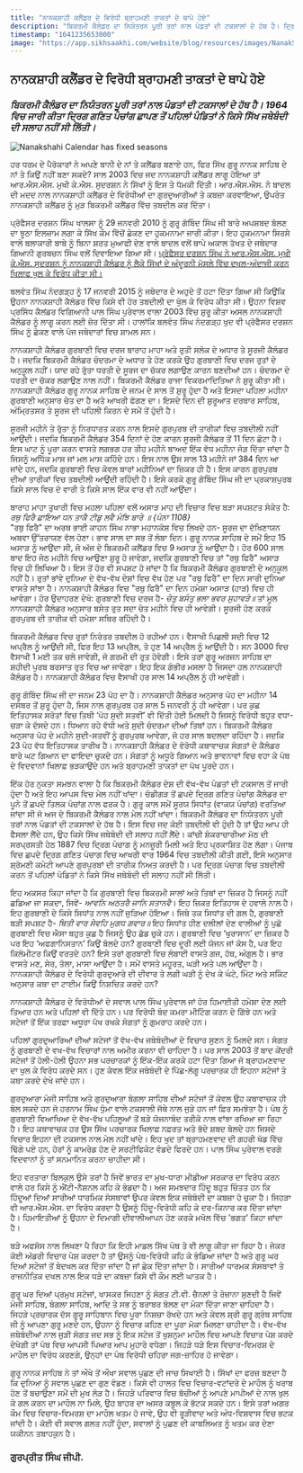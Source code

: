 ```yaml
---
title: "ਨਾਨਕਸ਼ਾਹੀ ਕਲੈਂਡਰ ਦੇ ਵਿਰੋਧੀ ਬ੍ਰਾਹਮਣੀ ਤਾਕਤਾਂ ਦੇ ਥਾਪੇ ਹੋਏ"
description: "ਬਿਕਰਮੀ ਕੈਲੰਡਰ ਦਾ ਨਿਯੰਤਰਨ ਪੂਰੀ ਤਰਾਂ ਨਾਲ ਪੰਡਤਾਂ ਦੀ ਟਕਸਾਲਾਂ ਦੇ ਹੱਥ ਹੈ। ਦ੍ਰਿਗ ਗਣਿਤ ਪੰਚਾਂਗ ਛਾਪਣ ਤੋਂ ਪਹਿਲਾਂ ਪੰਡਿਤਾਂ ਨੇ ਕਿਸੇ ਸਿੱਖ ਜਥੇਬੰਦੀ ਦੀ ਸਲਾਹ ਨਹੀਂ ਸੀ ਲਿੱਤੀ।"
timestamp: "1641235653000"
image: "https://app.sikhsaakhi.com/website/blog/resources/images/NanakShahiCalendar.png"
---
```


## ਨਾਨਕਸ਼ਾਹੀ ਕਲੈਂਡਰ ਦੇ ਵਿਰੋਧੀ ਬ੍ਰਾਹਮਣੀ ਤਾਕਤਾਂ ਦੇ ਥਾਪੇ ਹੋਏ

### _ਬਿਕਰਮੀ ਕੈਲੰਡਰ ਦਾ ਨਿਯੰਤਰਨ ਪੂਰੀ ਤਰਾਂ ਨਾਲ ਪੰਡਤਾਂ ਦੀ ਟਕਸਾਲਾਂ ਦੇ ਹੱਥ ਹੈ। 1964 ਵਿਚ ਜਾਰੀ ਕੀਤਾ ਦ੍ਰਿਗ ਗਣਿਤ ਪੰਚਾਂਗ ਛਾਪਣ ਤੋਂ ਪਹਿਲਾਂ ਪੰਡਿਤਾਂ ਨੇ ਕਿਸੇ ਸਿੱਖ ਜਥੇਬੰਦੀ ਦੀ ਸਲਾਹ ਨਹੀਂ ਸੀ ਲਿੱਤੀ।_

![Nanakshahi Calendar has fixed seasons](https://app.sikhsaakhi.com/website/blog/resources/images/NanakShahiCalendar.png)

ਹਰ ਧਰਮ ਦੇ ਪੈਰੋਕਾਰਾਂ ਨੇ ਅਪਣੇ ਬਾਨੀ ਦੇ ਨਾਂ ਤੇ ਕਲੈਂਡਰ ਬਣਾਏ ਹਨ, ਫਿਰ ਸਿੱਖ ਗੁਰੂ ਨਾਨਕ ਸਾਹਿਬ ਦੇ ਨਾਂ ਤੇ ਕਿਉਂ ਨਹੀਂ ਬਣਾ ਸਕਦੇ? ਸਾਲ 2003 ਵਿਚ ਜਦ ਨਾਨਕਸ਼ਾਹੀ ਕਲੈਂਡਰ ਲਾਗੂ ਹੋਇਆ ਤਾਂ ਆਰ.ਐਸ.ਐਸ. ਮੁਖੀ ਕੇ.ਐਸ. ਸੁਦਰਸ਼ਨ ਨੇ ਸਿੱਖਾਂ ਨੂੰ ਇਸ ਤੇ ਧੱਮਕੀ ਦਿੱਤੀ। ਆਰ.ਐਸ.ਐਸ. ਨੇ ਬਾਦਲ ਦੀ ਮਦਦ ਨਾਲ ਨਾਨਕਸ਼ਾਹੀ ਕਲੈਂਡਰ ਦੇ ਵਿਰੋਧੀਆਂ ਦਾ ਗੁਰਦੁਆਰੀਆਂ ਤੇ ਕਬਜ਼ਾ ਕਰਵਾਇਆ, ਉਪਰੰਤ ਨਾਨਕਸ਼ਾਹੀ ਕਲੈਂਡਰ ਨੂੰ ਮੁੜ ਬਿਕਰਮੀ ਕਲੈਂਡਰ ਵਿੱਚ ਤਬਦੀਲ ਕਰ ਦਿੱਤਾ। 

ਪ੍ਰੋਫੈਸਰ ਦਰਸ਼ਨ ਸਿੰਘ ਖਾਲਸਾ ਨੂੰ 29 ਜਨਵਰੀ 2010 ਨੂੰ ਗੁਰੂ ਗੋਬਿੰਦ ਸਿੰਘ ਜੀ ਬਾਰੇ ਅਪਸ਼ਬਦ ਬੋਲਣ ਦਾ ਝੂਠਾ ਇਲਜ਼ਾਮ ਲਗਾ ਕੇ ਸਿੱਖ ਕੌਮ ਵਿੱਚੋਂ ਛੇਕਣ ਦਾ ਹੁਕਮਨਾਮਾ ਜਾਰੀ ਕੀਤਾ। ਇਹ ਹੁਕਮਨਾਮਾ ਸਿਰਸੇ ਵਾਲੇ ਬਲਾਕਾਰੀ ਬਾਬੇ ਨੂੰ ਬਿਨਾ ਸ਼ਰਤ ਮੁਆਫੀ ਦੇਣ ਵਾਲੇ ਬਾਦਲ ਵਲੋਂ ਥਾਪੇ ਅਕਾਲ ਤੱਖਤ ਦੇ ਜਥੇਦਾਰ ਗਿਆਨੀ ਗੁਰਬਚਨ ਸਿੰਘ ਵਲੋਂ ਦਿਵਾਇਆ ਗਿਆ ਸੀ। [ਪ੍ਰੋਫੈਸਰ ਦਰਸ਼ਨ ਸਿੰਘ ਨੇ ਆਰ.ਐਸ.ਐਸ. ਮੁਖੀ ਕੇ.ਐਸ. ਸੁਦਰਸ਼ਨ ਨੂੰ ਨਾਨਕਸ਼ਾਹੀ ਕੈਲੰਡਰ ਨੂੰ ਲੈਕੇ ਸਿੱਖਾਂ ਦੇ ਅੰਦੂਰਨੀ ਮੱਸਲੇ ਵਿੱਚ ਦਖਲ-ਅੰਦਾਜੀ ਕਰਨ ਖਿਲਾਫ ਖੁਲ ਕੇ ਵਿਰੋਧ ਕੀਤਾ ਸੀ।](https://www.youtube.com/watch?v=ztn0lTEZ1q0&lc=UgwNkXFvU67_R7qtJzt4AaABAg) 

ਬਲਵੰਤ ਸਿੰਘ ਨੰਦਗੜ੍ਹ ਨੂੰ 17 ਜਨਵਰੀ 2015 ਨੂੰ ਜਥੇਦਾਰ ਦੇ ਅਹੁਦੇ ਤੋਂ ਹਟਾ ਦਿੱਤਾ ਗਿਆ ਸੀ ਕਿਉਂਕਿ ਉਹਨਾ ਨਾਨਕਸ਼ਾਹੀ ਕੈਲੰਡਰ ਵਿੱਚ ਕਿਸੇ ਵੀ ਹੋਰ ਤਬਦੀਲੀ ਦਾ ਖੁੱਲ ਕੇ ਵਿਰੋਧ ਕੀਤਾ ਸੀ। ਉਹਨਾ ਵਿਸ਼ਵ ਪ੍ਰਸਿੱਧ ਕੈਲਂਡਰ ਵਿਗਿਆਨੀ ਪਾਲ ਸਿੰਘ ਪੁਰੇਵਾਲ ਵਾਲਾ 2003 ਵਿੱਚ ਸ਼ੁਰੂ ਕੀਤਾ ਅਸਲ ਨਾਨਕਸ਼ਾਹੀ ਕੈਲੰਡਰ ਨੂੰ ਲਾਗੂ ਕਰਨ ਲਈ ਜ਼ੋਰ ਦਿੱਤਾ ਸੀ। ਹਾਲਾਂਕਿ ਬਲਵੰਤ ਸਿੰਘ ਨੰਦਗੜ੍ਹ ਖੁਦ ਵੀ ਪ੍ਰੋਫੈਸਰ ਦਰਸ਼ਨ ਸਿੰਘ ਨੂੰ ਛੇਕਣ ਵਾਲੇ ਪੰਜ ਜਥੇਦਾਰਾਂ ਵਿਚ ਸ਼ਾਮਲ ਸਨ।

ਨਾਨਕਸ਼ਾਹੀ ਕੈਲੰਡਰ ਗੁਰਬਾਣੀ ਵਿਚ ਦਰਜ ਬਾਰਾਹ ਮਾਹਾ ਅਤੇ ਰੁਤੀ ਸਲੋਕ ਦੇ ਅਧਾਰ ਤੇ ਸੂਰਜੀ ਕੈਲੰਡਰ ਹੈ। ਜਦਕਿ ਬਿਕਰਮੀ ਕੈਲੰਡਰ ਚੰਦਰਮਾ ਦੇ ਅਧਾਰ ਤੇ ਹੋਣ ਕਰਕੇ ਉਹ ਗੁਰਬਾਣੀ ਵਿਚ ਦਰਜ ਰੁਤਾਂ ਦੇ ਅਨੁਕੂਲ ਨਹੀਂ। ਯਾਦ ਰਹੇ ਰੁੱਤਾ ਧਰਤੀ ਦੇ ਸੂਰਜ ਦਾ ਚੱਕਰ ਲਗਾਉਣ ਕਾਰਨ ਬਣਦੀਆਂ ਹਨ। ਚੰਦਰਮਾ ਦੇ ਧਰਤੀ ਦਾ ਚੱਕਰ ਲਗਾਉਣ ਨਾਲ ਨਹੀਂ। ਬਿਕਰਮੀ ਕੈਲੰਡਰ ਰਾਜਾ ਵਿਕਰਮਾਦਿਤਿਆ ਨੇ ਸ਼ੁਰੂ ਕੀਤਾ ਸੀ। ਨਾਨਕਸ਼ਾਹੀ ਕੈਲੰਡਰ ਗੁਰੂ ਨਾਨਕ ਸਾਹਿਬ ਦੇ ਜਨਮ ਦੇ ਸਾਲ ਤੋਂ ਸ਼ੁਰੂ ਹੁੰਦਾ ਹੈ ਅਤੇ ਇਸਦਾ ਪਹਿਲਾ ਮਹੀਨਾ ਗੁਰਬਾਣੀ ਅਨੁਸਾਰ ਚੇਤ ਦਾ ਹੈ ਅਤੇ ਆਖਰੀ ਫੱਗਣ ਦਾ। ਇਸਦੇ ਦਿਨ ਦੀ ਸ਼ੁਰੂਆਤ ਦਰਬਾਰ ਸਾਹਿਬ, ਅੰਮ੍ਰਿਤਸਰ ਤੇ ਸੂਰਜ ਦੀ ਪਹਿਲੀ ਕਿਰਨ ਦੇ ਸਮੇਂ ਤੋਂ ਹੁੰਦੀ ਹੈ। 

ਸੂਰਜੀ ਮਹੀਨੇ ਤੇ ਰੁੱਤਾ ਨੂੰ ਨਿਰਧਾਰਤ ਕਰਨ ਨਾਲ ਇਸਦੇ ਗੁਰਪੁਰਬ ਦੀ ਤਾਰੀਕਾਂ ਵਿਚ ਤਬਦੀਲੀ ਨਹੀਂ ਆਉਂਦੀ। ਜਦਕਿ ਬਿਕਰਮੀ ਕੈਲੰਡਰ 354 ਦਿਨਾਂ ਦੇ ਹੋਣ ਕਾਰਨ ਸੂਰਜੀ ਕੈਲੰਡਰ ਤੋਂ 11 ਦਿਨ ਛੋਟਾ ਹੈ। ਇਸ ਘਾਟ ਨੂੰ ਪੂਰਾ ਕਰਨ ਵਾਸਤੇ ਲਗਭਗ ਹਰ ਤੀਹ ਮਹੀਨੇ ਬਾਅਦ ਇੱਕ ਵੱਧ ਮਹੀਨਾ ਜੋੜ ਦਿੱਤਾ ਜਾਂਦਾ ਹੈ ਜਿਸਨੂੰ ਅਧਿੱਕ ਮਾਸ ਜਾਂ ਮਲ ਮਾਸ ਕਹਿੰਦੇ ਹਨ। ਇਸ ਨਾਲ ਉਸ ਸਾਲ 13 ਮਹੀਨੇ ਜਾਂ 384 ਦਿਨ ਆ ਜਾਂਦੇ ਹਨ, ਜਦਕਿ ਗੁਰਬਾਣੀ ਵਿਚ ਕੇਵਲ ਬਾਰਾਂ ਮਹੀਨਿਆਂ ਦਾ ਜ਼ਿਕਰ ਹੀ ਹੈ। ਇਸ ਕਾਰਨ ਗੁਰਪੁਰਬ ਦੀਆਂ ਤਾਰੀਕਾਂ ਵਿਚ ਤਬਦੀਲੀ ਆਉਂਦੀ ਰਹਿੰਦੀ ਹੈ। ਇਸੇ ਕਰਕੇ ਗੁਰੂ ਗੋਬਿੰਦ ਸਿੰਘ ਜੀ ਦਾ ਪ੍ਰਕਾਸ਼ਪੁਰਬ ਕਿਸੇ ਸਾਲ ਵਿਚ ਦੋ ਵਾਰੀ ਤੇ ਕਿਸੇ ਸਾਲ ਇੱਕ ਵਾਰ ਵੀ ਨਹੀਂ ਆਉਂਦਾ। 

ਬਾਰਾਹ ਮਾਹਾ ਤੁਖਾਰੀ ਵਿਚ ਮਹਲਾ ਪਹਿਲਾ ਵਲੋਂ ਅਸਾੜ ਮਾਹ ਦੀ ਵਿਚਾਰ ਵਿਚ ਬੜਾ ਸਪਸ਼ਟਤ ਸੰਕੇਤ ਹੈ:  
_ਰਥੁ ਫਿਰੈ ਛਾਇਆ ਧਨ ਤਾਕੈ ਟੀਡੁ ਲਵੈ ਮੰਝਿ ਬਾਰੇ ॥ {ਪੰਨਾ 1108}_  
"ਰਥੁ ਫਿਰੈ" ਦਾ ਅਰਥ ਭਾਈ ਕਾਹਨ ਸਿੰਘ ਨਾਭਾ ਮਹਾਨਕੋਸ਼ ਵਿਚ ਲਿਖਦੇ ਹਨ- ਸੂਰਜ ਦਾ ਦੱਖਿਣਾਯਨ ਅਥਵਾ ਉੱਤਰਾਯਣ ਵੱਲ ਹੋਣਾ। ਭਾਵ ਸਾਲ ਦਾ ਸਭ ਤੋਂ ਲੰਬਾ ਦਿਨ। ਗੁਰੂ ਨਾਨਕ ਸਾਹਿਬ ਦੇ ਸਮੇਂ ਇਹ 15 ਅਸਾੜ ਨੂੰ ਆਉਂਦਾ ਸੀ, ਜੋ ਅੱਜ ਦੇ ਬਿਕਰਮੀ ਕਲੈਂਡਰ ਵਿਚ 9 ਅਸਾੜ ਨੂੰ ਆਉਂਦਾ ਹੈ। ਹੋਰ 600 ਸਾਲ ਬਾਦ ਇਹ ਜੇਠ ਮਹੀਨੇ ਵਿਚ ਆਉਣਾ ਸ਼ੁਰੂ ਹੋ ਜਾਵੇਗਾ, ਜਦਕਿ ਗੁਰਬਾਣੀ ਵਿਚ ਤਾਂ "ਰਥੁ ਫਿਰੈ" ਅਸਾੜ ਵਿਚ ਹੀ ਲਿਖਿਆ ਹੈ। ਇਸ ਤੋਂ ਹੋਰ ਵੀ ਸਪਸ਼ਟ ਹੋ ਜਾਂਦਾ ਹੈ ਕਿ ਬਿਕਰਮੀ ਕੈਲੰਡਰ ਗੁਰਬਾਣੀ ਦੇ ਅਨੁਕੂਲ ਨਹੀਂ ਹੈ। ਰੁਤਾਂ ਭਾਂਵੇ ਦੁਨਿਆ ਦੇ ਵੱਖ-ਵੱਖ ਦੇਸ਼ਾਂ ਵਿਚ ਵੱਖ ਹੋਣ ਪਰ "ਰਥੁ ਫਿਰੈ" ਦਾ ਦਿਨ ਸਾਰੀ ਦੁਨਿਆ ਵਾਸਤੇ ਸਾਂਝਾ ਹੈ। ਨਾਨਕਸ਼ਾਹੀ ਕੈਲੰਡਰ ਵਿਚ "ਰਥੁ ਫਿਰੈ" ਦਾ ਦਿਨ ਹਮੇਸ਼ਾ ਅਸਾੜ (ਹਾੜ) ਵਿਚ ਹੀ ਆਵੇਗਾ। ਹੋਰ ਉਦਾਹਰਣ ਦੇਖੋ: ਗੁਰਬਾਣੀ ਵਿਚ ਦਰਜ ਹੈ- _ਚੇਤੁ ਬਸੰਤੁ ਭਲਾ ਭਵਰ ਸੁਹਾਵੜੇ॥_ ਤਾਂ ਮੂਲ ਨਾਨਕਸ਼ਾਹੀ ਕੈਲੰਡਰ ਅਨੁਸਾਰ ਬਸੰਤ ਰੁਤ ਸਦਾ ਚੇਤ ਮਹੀਨੇ ਵਿਚ ਹੀ ਆਵੇਗੀ। ਸੂਰਜੀ ਹੋਣ ਕਰਕੇ ਗੁਰਪੁਰਬ ਦੀ ਤਾਰੀਕ ਵੀ ਹਮੇਸ਼ਾ ਸਥਿਰ ਰਹਿੰਦੀ ਹੈ।

ਬਿਕਰਮੀ ਕੈਲੰਡਰ ਵਿਚ ਰੁਤਾਂ ਨਿਰੰਤਰ ਤਬਦੀਲ ਹੋ ਰਹੀਆਂ ਹਨ। ਵੈਸਾਖੀ ਪਿਛਲੀ ਸਦੀ ਵਿਚ 12 ਅਪ੍ਰੈਲ ਨੂੰ ਆਉਂਦੀ ਸੀ, ਫਿਰ ਇਹ 13 ਅਪ੍ਰੈਲ, ਤੇ ਹੁਣ 14 ਅਪ੍ਰੈਲ ਨੂੰ ਆਉਂਦੀ ਹੈ। ਸਨ 3000 ਵਿਚ ਵੈਸਾਖੀ 1 ਮਈ ਤਕ ਚਲੇ ਜਾਵੇਗੀ, ਜੋ ਗਰਮੀ ਦੀ ਰੁਤ ਹੋਵੇਗੀ। ਇਸੇ ਤਰਾਂ ਗੁਰੂ ਅਰਜਨ ਸਾਹਿਬ ਦਾ ਸ਼ਹੀਦੀ ਪੁਰਬ ਬਰਸਾਤ ਰੁਤ ਵਿਚ ਆ ਜਾਵੇਗਾ। ਇਹ ਇਕ ਗੰਭੀਰ ਮਸਲਾ ਹੈ ਜਿਸਦਾ ਹਲ ਨਾਨਕਸ਼ਾਹੀ ਕੈਲੰਡਰ ਹੈ। ਨਾਨਕਸ਼ਾਹੀ ਕੈਲੰਡਰ ਵਿਚ ਵੈਸਾਖੀ ਹਰ ਸਾਲ 14 ਅਪ੍ਰੈਲ ਨੂੰ ਹੀ ਆਵੇਗੀ। 

ਗੁਰੂ ਗੋਬਿੰਦ ਸਿੰਘ ਜੀ ਦਾ ਜਨਮ 23 ਪੋਹ ਦਾ ਹੈ। ਨਾਨਕਸ਼ਾਹੀ ਕੈਲੰਡਰ ਅਨੁਸਾਰ ਪੋਹ ਦਾ ਮਹੀਨਾ 14 ਦਸੰਬਰ ਤੋਂ ਸ਼ੁਰੂ ਹੁੰਦਾ ਹੈ, ਜਿਸ ਨਾਲ ਗੁਰਪੁਰਬ ਹਰ ਸਾਲ 5 ਜਨਵਰੀ ਨੂੰ ਹੀ ਆਵੇਗਾ। ਪਰ ਕੁਛ ਇਤਿਹਾਸਕ ਸਰੋਤਾਂ ਵਿਚ ਤਿਥੀ ‘ਪੋਹ ਸੁਦੀ ਸਤਵੀਂ’ ਵੀ ਦਿੱਤੀ ਹੋਈ ਮਿਲਦੀ ਹੈ ਜਿਸਨੂੰ ਵਿਰੋਧੀ ਬਹੁਤ ਵਧਾ-ਚੜਾ ਕੇ ਦੱਸਦੇ ਹਨ। ਧਿਆਨ ਰਹੇ ਵੱਧੀ ਅਤੇ ਸੁਦੀ ਚੰਦਰਮਾ ਦੀਆਂ ਤਿਥਾਂ ਹਨ। ਬਿਕਰਮੀ ਕੈਲੰਡਰ ਅਨੁਸਾਰ ਪੋਹ ਦੇ ਮਹੀਨੇ ਸੁਦੀ-ਸਤਵੀਂ ਨੂੰ ਗੁਰਪੁਰਬ ਆਵੇਗਾ, ਜੋ ਹਰ ਸਾਲ ਬਦਲਦਾ ਰਹਿੰਦਾ ਹੈ। ਜਦਕਿ 23 ਪੋਹ ਵੱਧ ਇਤਿਹਾਸਕ ਤਾਰੀਖ ਹੈ। ਨਾਨਕਸ਼ਾਹੀ ਕੈਲੰਡਰ ਦੇ ਵੋਰੋਧੀ ਕਥਾਵਾਚਕ ਸੰਗਤਾਂ ਦੇ ਕੈਲੰਡਰ ਬਾਰੇ ਘਟ ਗਿਆਨ ਦਾ ਫਾਇਦਾ ਚੁਕਦੇ ਹਨ। ਸੰਗਤਾਂ ਨੂੰ ਅਧੂਰੇ ਗਿਆਨ ਅਤੇ ਭਾਵਨਾਵਾਂ ਵਿਚ ਵਹਾ ਕੇ ਪੰਥ ਦੇ ਵਿਦਵਾਨਾਂ ਖਿਲਾਫ਼ ਭੜਕਾਉਂਦੇ ਹਨ ਅਤੇ ਬ੍ਰਾਹਮਣੀ ਤਾਕਤਾਂ ਦਾ ਪੱਖ ਪੂਰਦੇ ਹਨ।

ਇੱਕ ਹੋਰ ਨੁਕਤਾ ਸਮਝਨ ਵਾਲਾ ਹੈ ਕਿ ਬਿਕਰਮੀ ਕੈਲੰਡਰ ਦੇਸ਼ ਦੀ ਵੱਖ-ਵੱਖ ਪੰਡਤਾਂ ਦੀ ਟਕਸਾਲ ਤੋਂ ਜਾਰੀ ਹੁੰਦਾ ਹੈ ਅਤੇ ਇਹ ਆਪਸ ਵਿਚ ਮੇਲ ਨਹੀਂ ਖਾਂਦਾ। ਚੰਡੀਗੜ ਤੋਂ ਛਪਦੇ ਦ੍ਰਿਗ ਗਣਿਤ ਪੰਚਾਂਗ ਕੈਲੰਡਰ ਦਾ ਪੂਨੇ ਤੋਂ ਛਪਦੇ ਤਿਲਕ ਪੰਚਾਂਗ ਨਾਲ ਫਰਕ ਹੈ। ਗੁਰੂ ਕਾਲ ਸਮੇਂ ਸੂਰਯ ਸਿਧਾਂਤ (ਵਾਕਯ ਪੰਚਾਂਗ) ਵਰਤਿਆ ਜਾਂਦਾ ਸੀ ਜੋ ਅਜ ਦੇ ਬਿਕਰਮੀ ਕੈਲੰਡਰ ਨਾਲ ਮੇਲ ਨਹੀਂ ਖਾਂਦਾ। ਬਿਕਰਮੀ ਕੈਲੰਡਰ ਦਾ ਨਿਯੰਤਰਨ ਪੂਰੀ ਤਰਾਂ ਨਾਲ ਪੰਡਤਾਂ ਦੀ ਟਕਸਾਲਾਂ ਦੇ ਹੱਥ ਹੈ। ਇਸ ਵਿਚ ਜਦ ਕੋਈ ਤਬਦੀਲੀ ਵੀ ਹੁੰਦੀ ਹੈ ਤਾਂ ਉਹ ਆਪ ਹੀ ਫੈਸਲਾ ਲੈਂਦੇ ਹਨ, ਉਹ ਕਿਸੇ ਸਿੱਖ ਜਥੇਬੰਦੀ ਦੀ ਸਲਾਹ ਨਹੀਂ ਲੈਂਦੇ। ਕਾਂਚੀ ਸ਼ੰਕਰਾਚਾਰੀਆ ਮੱਠ ਦੀ ਸਰਪ੍ਰਸਤੀ ਹੇਠ 1887 ਵਿਚ ਦ੍ਰਿਗ ਪੰਚਾਗ ਨੂੰ ਮਨਜ਼ੂਰੀ ਮਿਲੀ ਅਤੇ ਇਹ ਪ੍ਰਕਾਸ਼ਿਤ ਹੋਣ ਲੱਗਾ। ਪੰਜਾਬ ਵਿਚ ਛਪਦੇ ਦ੍ਰਿਗ ਗਣਿਤ ਪੰਚਾਗ ਵਿਚ ਆਖਰੀ ਵਾਰ 1964 ਵਿਚ ਤਬਦੀਲੀ ਕੀਤੀ ਗਈ, ਇਸੇ ਅਨੁਸਾਰ ਸ਼੍ਰੋਮਣੀ ਕਮੇਟੀ ਆਪਣੇ ਗੁਰਪੁਰਬਾਂ ਦੀ ਤਾਰੀਕ ਨਿਅਤ ਕਰਦੀ ਹੈ। ਪਰ ਦ੍ਰਿਗ ਪੰਚਾਗ ਵਿਚ ਤਬਦੀਲੀ ਕਰਨ ਤੋਂ ਪਹਿਲਾਂ ਪੰਡਿਤਾਂ ਨੇ ਕਿਸੇ ਸਿੱਖ ਜਥੇਬੰਦੀ ਦੀ ਸਲਾਹ ਨਹੀਂ ਸੀ ਲਿੱਤੀ।

ਇਹ ਅਕਸਰ ਕਿਹਾ ਜਾਂਦਾ ਹੈ ਕਿ ਗੁਰਬਾਣੀ ਵਿਚ ਬਿਕਰਮੀ ਸਾਲਾਂ ਅਤੇ ਤਿਥਾਂ ਦਾ ਜ਼ਿਕਰ ਹੈ ਜਿਸਨੂੰ ਨਹੀਂ ਛਡਿਆ ਜਾ ਸਕਦਾ, ਜਿਵੇਂ- _ਆਵਨਿ ਅਠਤਰੈ ਜਾਨਿ ਸਤਾਨਵੈ_। ਇਹ ਜ਼ਿਕਰ ਇਤਿਹਾਸ ਦੇ ਹਵਾਲੇ ਨਾਲ ਹੈ। ਇਹ ਗੁਰਬਾਣੀ ਦੇ ਕਿਸੇ ਸਿਧਾਂਤ ਨਾਲ ਨਹੀਂ ਜੁੜਿਆ ਹੋਇਆ। ਜਿਥੇ ਤਕ ਸਿਧਾਂਤ ਦੀ ਗਲ ਹੈ, ਗੁਰਬਾਣੀ ਬੜੀ ਸਪਸ਼ਟ ਹੈ- _ਥਿਤੀ ਵਾਰ ਸੇਵਹਿ ਮੁਗਧ ਗਵਾਰ॥_ ਇਹ ਸਿਧਾਂਤ ਹੀਣ ਦਲੀਲਾਂ ਦੇਣ ਵਾਲੀਆਂ ਨੂੰ ਪੁਛੋ ਗੁਰਬਾਣੀ ਵਿਚ ਐਸਾ ਬਹੁਤ ਕੁਛ ਹੈ ਜਿਸਨੂੰ ਉਹ ਛੱਡ ਚੁਕੇ ਹਨ। ਗੁਰਬਾਣੀ ਵਿਚ ‘ਖੁਰਾਸਾਨ’ ਦਾ ਜ਼ਿਕਰ ਹੈ ਪਰ ਇਹ ‘ਅਫਗਾਨਿਸਤਾਨ’ ਕਿਉਂ ਬੋਲਦੇ ਹਨ? ਗੁਰਬਾਣੀ ਵਿਚ ਦੂਰੀ ਲਈ ਯੋਜਨ ਜਾਂ ਕੋਸ ਹੈ, ਪਰ ਇਹ ਕਿਲੋਮੀਟਰ ਕਿਉਂ ਵਰਤਦੇ ਹਨ? ਇਸੇ ਤਰਾਂ ਗੁਰਬਾਣੀ ਵਿਚ ਲੰਬਾਈ ਵਾਸਤੇ ਗਜ, ਹੱਥ, ਅੰਗੁਲ ਹੈ। ਭਾਰ ਵਾਸਤੇ ਮਣ, ਸੇਰ, ਤੋਲਾ, ਮਾਸਾ ਆਉਂਦਾ ਹੈ। ਸਮੇਂ ਵਾਸਤੇ ਮਹੂਰਤ, ਘੜੀ ਅਤੇ ਪਲ ਆਉਂਦਾ ਹੈ। ਨਾਨਕਸ਼ਾਹੀ ਕੈਲੰਡਰ ਦੇ ਵਿਰੋਧੀ ਗੁਰਦੁਆਰੇ ਦੀ ਦੀਵਾਰ ਤੇ ਲਗੀ ਘੜੀ ਨੂੰ ਦੇਖ ਕੇ ਘੰਟੇ, ਮਿੰਟ ਅਤੇ ਸਕਿੰਟ ਅਨੁਸਾਰ ਕਥਾ ਦਾ ਟਾਈਮ ਕਿਉਂ ਨਿਸ਼ਚਿਤ ਕਰਦੇ ਹਨ?   

ਨਾਨਕਸ਼ਾਹੀ ਕੈਲੰਡਰ ਦੇ ਵਿਰੋਧੀਆਂ ਦੇ ਸਵਾਲ ਪਾਲ ਸਿੰਘ ਪੁਰੇਵਾਲ ਜਾਂ ਹੋਰ ਹਿਮਾਈਤੀ ਹਮੇਸ਼ਾ ਦੇਣ ਲਈ ਤਿਆਰ ਹਨ ਅਤੇ ਪਹਿਲਾਂ ਵੀ ਦਿੱਤੇ ਹਨ। ਪਰ ਵਿਰੋਧੀ ਬੰਦ ਕਮਰਾ ਮੀਟਿੰਗ ਕਰਨ ਦੇ ਗਿੱਝੇ ਹਨ ਅਤੇ ਸਟੇਜਾਂ ਤੋਂ ਇੱਕ ਤਰਫ਼ਾ ਅਧੂਰਾ ਪੱਖ ਰਖਕੇ ਸੰਗਤਾਂ ਨੂੰ ਗੁਮਰਾਹ ਕਰਦੇ ਹਨ।

ਪਹਿਲਾਂ ਗੁਰਦੁਆਰਿਆਂ ਦੀਆਂ ਸਟੇਜਾਂ ਤੋਂ ਵੱਖ-ਵੱਖ ਜਥੇਬੰਦੀਆਂ ਦੇ ਵਿਚਾਰ ਸੁਣਨ ਨੂੰ ਮਿਲਦੇ ਸਨ। ਸੰਗਤ ਨੂੰ ਗੁਰਬਾਣੀ ਦੇ ਵਖ-ਵੱਖ ਵਿਚਾਰਾਂ ਨਾਲ ਅਮੀਰ ਕਰਨਾ ਵੀ ਚਾਹਿਦਾ ਹੈ। ਪਰ ਸਾਲ 2003 ਤੋਂ ਬਾਦ ਕੇਂਦਰੀ ਸਟੇਜਾਂ ਤੋਂ ਹੋਲੀ-ਹੋਲੀ ਉਹਨਾ ਸਭ ਪਰਚਾਰਕਾਂ ਨੂੰ ਇੱਕ-ਇੱਕ ਕਰਕੇ ਹਟਾ ਦਿੱਤਾ ਗਿਆ ਜੋ ਬ੍ਰਾਹਮਣਵਾਦ ਦਾ ਖੁਲ ਕੇ ਵਿਰੋਧ ਕਰਦੇ ਸਨ। ਹੁਣ ਕੇਵਲ ਇੱਕ ਜਥੇਬੰਦੀ ਦੇ ਪਿੱਛ-ਲੱਗੂ ਪਰਚਾਰਕ ਹੀ ਇਹਨਾ ਸਟੇਜਾਂ ਤੇ ਕਥਾ ਕਰਦੇ ਦੇਖੇ ਜਾਂਦੇ ਹਨ।

ਗੁਰਦੁਆਰਾ ਮੰਜੀ ਸਾਹਿਬ ਅਤੇ ਗੁਰਦੁਆਰਾ ਬੰਗਲਾ ਸਾਹਿਬ ਦੀਆਂ ਸਟੇਜਾਂ ਤੋਂ ਕੇਵਲ ਉਹ ਕਥਾਵਾਚਕ ਹੀ ਬੋਲ ਸਕਦੇ ਹਨ ਜੋ ਹਰਨਾਮ ਸਿੰਘ ਧੁੰਮਾ ਵਾਲੇ ਟਕਸਾਲੀ ਜੱਥੇ ਨਾਲ ਜੁੜੇ ਹਨ ਜਾਂ ਫ਼ਿਰ ਸਮਝੋਤਾ ਹੈ। ਪੰਥ ਨੂੰ ਗੁਰਬਾਣੀ ਵਿਆਖਿਆ ਦੇ ਵੱਖ-ਵੱਖ ਪਹਿਲੂਆਂ ਤੋਂ ਬੜੇ ਯੋਜਨਾਬੰਦ ਤਰੀਕੇ ਨਾਲ ਵਾਂਝਾ ਰਖਿਆ ਜਾ ਰਿਹਾ ਹੈ। ਇਹ ਕਥਾਵਾਚਕ ਹਰ ਉਸ ਸਿੱਖ ਪਰਚਾਰਕ ਖਿਲਾਫ਼ ਨਫ਼ਰਤ ਅਤੇ ਭੱਦੇ ਸ਼ਬਦ ਬੋਲਦੇ ਹਨ ਜਿਸਦੇ ਵਿਚਾਰ ਇਹਨਾ ਦੀ ਟਕਸਾਲ ਨਾਲ ਮੇਲ ਨਹੀਂ ਖਾਂਦੇ। ਇਹ ਖੁਦ ਤਾਂ ਬ੍ਰਾਹਮਣਵਾਦ ਦੀ ਗਹਰੀ ਖੱਡ ਵਿੱਚ ਢਿੱਗੇ ਪਏ ਹਨ, ਹੋਰਾਂ ਨੂੰ ਕਾਮਰੇਡ ਹੋਣ ਦੇ ਸਰਟੀਫਿਕੇਟ ਵੰਡਦੇ ਫਿਰਦੇ ਹਨ। ਪਾਲ ਸਿੰਘ ਪੁਰੇਵਾਲ ਵਰਗੇ ਵਿਦਵਾਨਾਂ ਨੂੰ ਤਾਂ ਸਨਮਾਨਿਤ ਕਰਨਾ ਚਾਹੀਦਾ ਸੀ।

ਇਹ ਵਰਤਾਰਾ ਬਿਲਕੁਲ ਉਸੇ ਤਰਾਂ ਹੈ ਜਿਵੇਂ ਭਾਰਤ ਦਾ ਮੁਖ-ਧਾਰਾ ਮੀਡੀਆ ਸਰਕਾਰ ਦਾ ਵਿਰੋਧ ਕਰਨ ਵਾਲੇ ਹਰ ਕਿਸੇ ਨੂੰ ਐਂਟੀ-ਨੈਸ਼ਨਲ ਕਹਿ ਕੇ ਭੰਡਦਾ ਹੈ। ਅਜ ਸਮਝਦਾਰ ਹਿੰਦੂ ਬਹੁਤ ਚਿੰਤਤ ਹਨ ਕਿ ਹਿੰਦੂਆਂ ਦਿਆਂ ਸਾਰੀਆਂ ਧਾਰਮਿਕ ਸੰਸਥਾਵਾਂ ਉਪਰ ਕੇਵਲ ਇਕ ਜਥੇਬੰਦੀ ਦਾ ਕਬਜ਼ਾ ਹੋ ਚੁਕਾ ਹੈ। ਜਿਹੜਾ ਵੀ ਆਰ.ਐਸ.ਐਸ. ਦਾ ਵਿਰੋਧ ਕਰਦਾ ਹੈ ਉਸਨੂੰ ਹਿੰਦੂ-ਵਿਰੋਧੀ ਕਹਿ ਕੇ ਦਰ-ਕਿਨਾਰ ਕਰ ਦਿੱਤਾ ਜਾਂਦਾ ਹੈ। ਹਿਮਾਇਤੀਆਂ ਨੂੰ ਉਹਨਾ ਦੇ ਦਿਮਾਗੀ ਦੀਵਾਲੀਆਪਨ ਹੋਣ ਕਰਕੇ ਮਖੋਲ ਵਿੱਚ 'ਭਗਤ' ਕਿਹਾ ਜਾਂਦਾ ਹੈ।

ਬੜੇ ਅਫਸੋਸ ਨਾਲ ਲਿਖਣਾ ਪੈ ਰਿਹਾ ਕਿ ਇਹੀ ਮਾਡਲ ਸਿੱਖ ਪੰਥ ਤੇ ਵੀ ਲਾਗੂ ਕੀਤਾ ਜਾ ਰਿਹਾ ਹੈ। ਜੇਕਰ ਕੋਈ ਅੱਡਰੀ ਵਿਚਾਰ ਪੇਸ਼ ਕਰਦਾ ਹੈ ਤਾਂ ਉਸਨੂੰ ਪੰਥ-ਵਿਰੋਧੀ ਕਹਿ ਕੇ ਭੰਡਿਆ ਜਾਂਦਾ ਹੈ ਅਤੇ ਗੁਰੂ ਘਰ ਦਿਆਂ ਸਟੇਜਾਂ ਤੋਂ ਬੇਦਖਲ ਕਰ ਦਿੱਤਾ ਜਾਂਦਾ ਹੈ ਜਾਂ ਛੇਕ ਦਿੱਤਾ ਜਾਂਦਾ ਹੈ। ਸਾਰੀਆਂ ਧਾਰਮਕ ਸੰਸਥਾਵਾਂ ਤੇ ਰਾਜਨੀਤਿਕ ਦਖਲ ਨਾਲ ਇਕ ਧੜੇ ਦਾ ਕਬਜ਼ਾ ਕਿਸੇ ਵੀ ਕੌਮ ਲਈ ਘਾਤਕ ਹੈ।

ਗੁਰੂ ਘਰ ਦਿਆਂ ਪ੍ਰਮੁਖ ਸਟੇਜਾਂ, ਖਾਸਕਰ ਜਿਹਣਾ ਨੂੰ ਸੰਗਤ ਟੀ.ਵੀ. ਚੈਨਲਾਂ ਤੇ ਰੋਜ਼ਾਨਾ ਸੁਣਦੀ ਹੈ ਜਿਵੇਂ ਮੰਜੀ ਸਾਹਿਬ, ਬੰਗਲਾ ਸਾਹਿਬ, ਆਦਿ ਤੇ ਸਭ ਨੂੰ ਬਰਾਬਰ ਬੋਲਣ ਦਾ ਮੋਕਾ ਦਿੱਤਾ ਜਾਣਾ ਚਾਹਿਦਾ ਹੈ। ਜਿਹੜੇ ਪ੍ਰਚਾਰਕ ਦੱਸ ਗੂਰੂ ਸਾਹਿਬਾਨ ਵਿਚ ਪੂਰਾ ਨਿਸ਼ਚਾ ਰੱਖਦੇ ਹਨ ਅਤੇ ਕੇਵਲ ਸ਼੍ਰੀ ਗੁਰੂ ਗ੍ਰੰਥ ਸਾਹਿਬ ਜੀ ਨੂੰ ਆਪਣਾ ਗੁਰੂ ਮਣਦੇ ਹਨ, ਉਹਨਾ ਨੂੰ ਵਿਚਾਰ ਕਹਿਣ ਦਾ ਪੂਰਾ ਮੋਕਾ ਮਿਲਣਾ ਚਾਹੀਦਾ ਹੈ। ਵੱਖ-ਵੱਖ ਜਥੇਬੰਦੀਆਂ ਨਾਲ ਜੁੜੀ ਸੰਗਤ ਜਦ ਸਭ ਨੂੰ ਇਕ ਸਟੇਜ ਤੋਂ ਖੁਸ਼ਨੁਮਾ ਮਾਹੌਲ ਵਿਚ ਆਪਣੇ ਵਿਚਾਰ ਪੇਸ਼ ਕਰਦੇ ਦੇਖੇਗੀ ਤਾਂ ਪੰਥ ਵਿਚ ਆਪਸੀ ਪਿਆਰ ਆਪ ਮੁਹਾਰੇ ਵਧੇਗਾ। ਜਿਹੜੇ ਧੜੇ ਇਸ ਵਿਚਾਰ-ਵਿਮਰਸ਼ ਦੇ ਮਾਹੌਲ ਦਾ ਵਿਰੋਧ ਕਰਣਗੇ, ਉਨ੍ਹਾਂ ਦਾ ਪੰਥ ਵਿਰੋਧੀ ਚਹਿਰਾ ਜਗ-ਜ਼ਾਹਿਰ ਹੋ ਜਾਵੇਗਾ।

ਗੁਰੂ ਨਾਨਕ ਸਾਹਿਬ ਨੇ ਤਾਂ ਔਖੇ ਤੋਂ ਔਖਾ ਸਵਾਲ ਪੁਛਣ ਦੀ ਜਾਚ ਸਿਖਾਈ ਹੈ। ਸਿੱਖਾਂ ਦਾ ਫਰਜ਼ ਬਣਦਾ ਹੈ ਕਿ ਦੁਨਿਆ ਨੂੰ ਸਵਾਲ ਪੁਛਣ ਦਾ ਗੁਣ ਵੰਡਣ। ਕਿਸੇ ਵੀ ਹਾਲਤ ਵਿਚ ਵਿਚਾਰ-ਵਟਾਂਦਰੇ ਦੇ ਮਾਹੌਲ ਨੂੰ ਖਰਾਬ ਹੋਣ ਤੋਂ ਬਚਾਉਣਾ ਸਮੇਂ ਦੀ ਮੁਖ ਲੋੜ ਹੈ। ਜਿਹੜੇ ਪਰਿਵਾਰ ਵਿਚ ਬੱਚੀਆਂ ਨੂੰ ਆਪਣੇ ਮਾਪੀਆਂ ਦੇ ਨਾਲ ਖੁਲ ਕੇ ਗਲ ਕਰਨ ਦਾ ਮਾਹੌਲ ਨਾ ਮਿਲੇ, ਉਹ ਬਾਹਰ ਦਾ ਅਸਰ ਕਬੂਲ ਕੇ ਭੱਟਕ ਸਕਦੇ ਹਨ। ਇਸੇ ਤਰਾਂ ਅਗਰ ਕੌਮ ਵਿਚ ਵਿਚਾਰ-ਵਿਮਰਸ਼ ਦਾ ਮਾਹੌਲ ਖਤਮ ਹੋ ਜਾਵੇ, ਉਹ ਵੀ ਰੂੜੀਵਾਦ ਅਤੇ ਅੰਧ-ਵਿਸ਼ਵਾਸ ਵਿਚ ਭਟਕ ਜਾਂਦੀ ਹੈ। ਕੋਈ ਵੀ ਸਵਾਲ ਗਲਤ ਨਹੀਂ ਹੂੰਦਾ, ਸਵਾਲਾਂ ਨੂੰ ਪੁਛਣ ਦੀ ਕਾਬਲਿਅਤ ਨੂੰ ਖਤਮ ਕਰ ਦੇਣਾ ਯਕੀਨਨ ਤਬਾਹਕੁਨ ਹੈ।


### ਗੁਰਪ੍ਰੀਤ ਸਿੰਘ ਜੀਪੀ.

